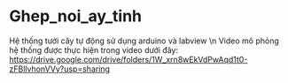 # Ghep_noi_ay_tinh
Hệ thống tưới cây tự động sử dụng arduino và labview \n
Video mô phỏng hệ thống được thực hiện trong video dưới đây:
https://drive.google.com/drive/folders/1W_xrn8wEkVdPwAqd1t0-zFBllvhonVVy?usp=sharing

